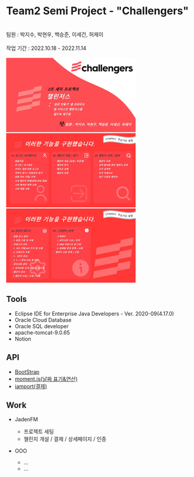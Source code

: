 <h1>Team2 Semi Project - "Challengers"</h1>
<br>
팀원 : 박지수, 박현우, 백승준, 이세건, 허제이
<br>
<br>
작업 기간 : 2022.10.18 - 2022.11.14
<br>
<br>
<img src="https://github.com/JadenFM/team2_semi_challengers/blob/master/Slide1.jpg"  width="350" height="200"/>
<img src="https://github.com/JadenFM/team2_semi_challengers/blob/master/Slide8.jpg"  width="350" height="200"/>
<img src="https://github.com/JadenFM/team2_semi_challengers/blob/master/Slide9.jpg"  width="350" height="200"/>


## Tools
* Eclipse IDE for Enterprise Java Developers - Ver. 2020-09(4.17.0)
* Oracle Cloud Database
* Oracle SQL developer
* apache-tomcat-9.0.65
* Notion

## API
* [BootStrap](https://getbootstrap.com)
* [moment.js(날짜 표기&연산)](https://momentjs.com/)
* [iamport(결제)](https://www.iamport.kr)

## Work
* JadenFM
  * 프로젝트 세팅
  * 챌린지 개설 / 결제 / 상세페이지 / 인증
  
* OOO
  * ...
  * ...
